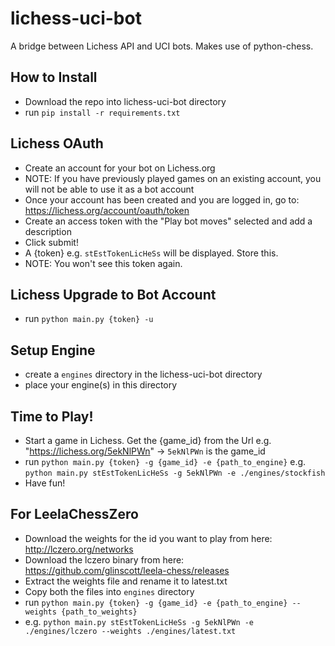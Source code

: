 # lichess-uci-bot
A bridge between Lichess API and UCI bots. Makes use of python-chess.

## How to Install
- Download the repo into lichess-uci-bot directory
- run `pip install -r requirements.txt`

## Lichess OAuth
- Create an account for your bot on Lichess.org
- NOTE: If you have previously played games on an existing account, you will not be able to use it as a bot account
- Once your account has been created and you are logged in, go to: https://lichess.org/account/oauth/token
- Create an access token with the "Play bot moves" selected and add a description
- Click submit!
- A {token} e.g. `stEstTokenLicHeSs` will be displayed. Store this.
- NOTE: You won't see this token again.

## Lichess Upgrade to Bot Account
- run `python main.py {token} -u` 

## Setup Engine
- create a `engines` directory in the lichess-uci-bot directory
- place your engine(s) in this directory

## Time to Play!
- Start a game in Lichess. Get the {game_id} from the Url e.g. "https://lichess.org/5ekNlPWn" -> `5ekNlPWn` is the game_id
- run `python main.py {token} -g {game_id} -e {path_to_engine}` e.g. `python main.py stEstTokenLicHeSs -g 5ekNlPWn -e ./engines/stockfish`
- Have fun!

## For LeelaChessZero
- Download the weights for the id you want to play from here: http://lczero.org/networks
- Download the lczero binary from here: https://github.com/glinscott/leela-chess/releases
- Extract the weights file and rename it to latest.txt
- Copy both the files into `engines` directory
- run `python main.py {token} -g {game_id} -e {path_to_engine} --weights {path_to_weights}`
- e.g. `python main.py stEstTokenLicHeSs -g 5ekNlPWn -e ./engines/lczero --weights ./engines/latest.txt`
